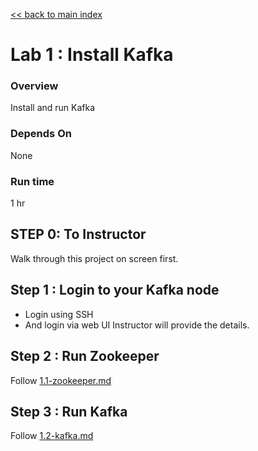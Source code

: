 <link rel='stylesheet' href='../assets/css/main.css'/>

[<< back to main index](../README.md) 

# Lab 1 : Install Kafka

### Overview
Install and run Kafka

### Depends On
None

### Run time
1 hr

## STEP 0: To Instructor
Walk through this project on screen first.

## Step 1 : Login to your Kafka node
* Login using SSH
* And login via web UI
Instructor will provide the details.



## Step 2 : Run Zookeeper
Follow   [1.1-zookeeper.md](1.1-zookeeper.md)


## Step 3 : Run Kafka
Follow   [1.2-kafka.md](1.2-kafka.md)